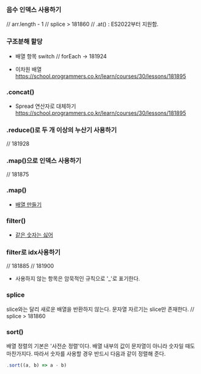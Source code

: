 ### 음수 인덱스 사용하기
// arr.length - 1
// splice > 181860
// .at() : ES2022부터 지원함.

### 구조분해 할당 
- 배열 항목 switch
// forEach -> 181924

- 이차원 배열
https://school.programmers.co.kr/learn/courses/30/lessons/181895


### .concat()
- Spread 연산자로 대체하기
https://school.programmers.co.kr/learn/courses/30/lessons/181895

### .reduce()로 두 개 이상의 누산기 사용하기
// 181928

### .map()으로 인덱스 사용하기
// 181875

### .map()
- [배열 만들기](https://github.com/TPA-ThreeProblemsAday/TPA_CHB/blob/main/hyobin/javascript/array/Programmers_120854.js)

### filter()
- [같은 숫자는 싫어](https://github.com/TPA-ThreeProblemsAday/TPA_CHB/blob/main/hyobin/javascript/array/filter/programmers_12906.js)

### filter로 idx사용하기
// 181885
// 181900

* 사용하지 않는 항목은 암묵적인 규칙으로 '_'로 표기한다.


### splice
slice와는 달리 새로운 배열을 반환하지 않는다.
문자열 자르기는 slice만 존재한다.
// splice > 181860

### sort()
배열 정렬의 기본은 '사전순 정렬'이다.
배열 내부의 값이 문자열이 아니라 숫자일 때도 마찬가지다.
따라서 숫자를 사용할 경우 반드시 다음과 같이 정렬해 준다.
```javascript
.sort((a, b) => a - b)
```